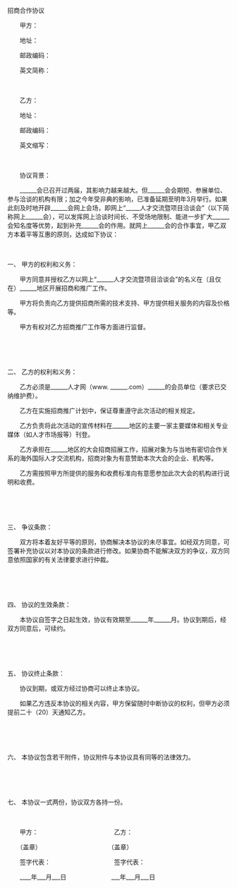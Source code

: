



招商合作协议



 

　　甲方：

　　地址：

　　邮政编码：

　　英文简称：　　

　　

　　乙方：

　　地址：

　　邮政编码：

　　英文缩写：　　

　　

　　协议背景：

　　______会已召开过两届，其影响力越来越大。但______会会期短、参展单位、参与洽谈的机构有限；加之今年受非典的影响，已准备延期至明年3月举行。如果此刻及时地开辟______会网上会场，即网上“_____人才交流暨项目洽谈会”（以下简称网上______会），可以发挥网上洽谈时间长、不受场地限制、能进一步扩大______会知名度等优势，起到补充______会的作用。就网上______会的合作事宜，甲乙双方本着平等互惠的原则，达成如下协议：

　　

一、
甲方的权利和义务：

　　甲方同意并授权乙方以网上“______人才交流暨项目洽谈会”的名义在（且仅在）______地区开展招商和推广工作。

　　甲方将负责向乙方提供招商所需的技术支持、甲方提供相关服务的内容及价格等。

　　甲方有权对乙方招商推广工作等方面进行监督。

　　

　　

二、
乙方的权利和义务：

　　乙方必须是______人才网（www. ______.com）______的会员单位（要求已交纳维护费）。

　　乙方在实施招商推广计划中，保证尊重遵守此次活动的相关规定。

　　乙方负责将此次活动的宣传材料在______地区的主要一家主要媒体和相关专业媒体（如人才市场报等）刊登。

　　乙方承担在______地区的大会招商招展工作，招展对象为与当地有密切合作关系的海外国际人才交流机构，招商对象为有意赞助本次大会的企业、机构等。

　　乙方需按照甲方所提供的服务和收费标准向有意愿参加此次大会的机构进行说明和收费。

　　

　　

三、
争议条款：

　　双方将本着友好平等的原则，协商解决本协议的未尽事宜。如经双方同意，可签署补充协议以对本协议的条款进行修改。如果协商不能解决双方的争议，双方同意依照国家的有关法律要求进行仲裁。

　　

　　

四、
协议的生效条款：

　　本协议自签字之日起生效，协议有效期至______年______月。协议到期后，经双方同意后，可续约。

　　

　　

五、
协议终止条款：

　　协议到期，或双方经过协商可以终止本协议。

　　如果乙方违反本协议的相关内容，甲方保留随时中断协议的权利，但甲方必须提前二十（20）天通知乙方。

　　

　　

六、
本协议包含若干附件，协议附件与本协议具有同等的法律效力。

　　

　　

七、
本协议一式两份，协议双方各持一份。　　

　　

　　甲方：　　　　　　　　　　　　 乙方：

　　（盖章）　　　　　　　　　　　 （盖章）

　　签字代表：　　　　　　　　　　 签字代表：

　　____年___月___日　　　　　　　 ___年___月___日